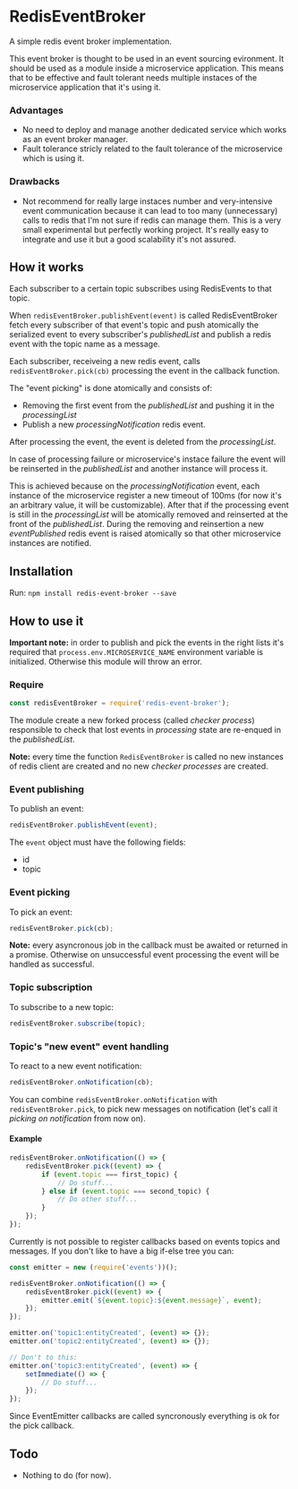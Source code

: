 # RedisEventBroker
A simple redis event broker implementation.

This event broker is thought to be used in an event sourcing evironment. It should be used as a module inside a microservice application.
This means that to be effective and fault tolerant needs multiple instaces of the microservice application that it's using it.

### Advantages
- No need to deploy and manage another dedicated service which works as an event broker manager.
- Fault tolerance stricly related to the fault tolerance of the microservice which is using it.

### Drawbacks
- Not recommend for really large instaces number and very-intensive event communication 
because it can lead to too many (unnecessary) calls to redis that I'm not sure if redis can manage them.
This is a very small experimental but perfectly working project. 
It's really easy to integrate and use it but a good scalability it's not assured.

## How it works
Each subscriber to a certain topic subscribes using RedisEvents to that topic.

When `redisEventBroker.publishEvent(event)` is called RedisEventBroker fetch every subscriber of that event's topic and push atomically the serialized event to every subscriber's *publishedList* and publish a redis event with the topic name as a message.

Each subscriber, receiveing a new redis event, calls `redisEventBroker.pick(cb)` processing the event in the callback function.

The "event picking" is done atomically and consists of:
- Removing the first event from the *publishedList* and pushing it in the *processingList*
- Publish a new *processingNotification* redis event.

After processing the event, the event is deleted from the *processingList*.

In case of processing failure or microservice's instace failure the event will be reinserted in the *publishedList* and another instance will process it.

This is achieved because on the *processingNotification* event, each instance of the microservice register a new timeout of 100ms (for now it's an arbitrary value, it will be customizable). After that if the processing event is still in the *processingList* will be atomically removed and reinserted at the front of the *publishedList*. During the removing and reinsertion a new *eventPublished* redis event is raised atomically so that other microservice instances are notified.

## Installation
Run: `npm install redis-event-broker --save`

## How to use it

**Important note:** in order to publish and pick the events in the right lists it's required that `process.env.MICROSERVICE_NAME` environment variable is initialized. Otherwise this module will throw an error.

### Require
```js
const redisEventBroker = require('redis-event-broker');
```
The module create a new forked process (called *checker process*) responsible to check that lost events in *processing* state are re-enqued in the *publishedList*.

**Note:** every time the function `RedisEventBroker` is called no new instances of redis client are created and no new *checker processes* are created.

### Event publishing
To publish an event:
```js
redisEventBroker.publishEvent(event);
```
The `event` object must have the following fields:
- id
- topic

### Event picking
To pick an event:
```js
redisEventBroker.pick(cb);
```

**Note:** every asyncronous job in the callback must be awaited or returned in a promise. Otherwise on unsuccessful event processing the event will be handled as successful.

### Topic subscription
To subscribe to a new topic:
```js
redisEventBroker.subscribe(topic);
```

### Topic's "new event" event handling
To react to a new event notification:
```js
redisEventBroker.onNotification(cb);
```

You can combine `redisEventBroker.onNotification` with `redisEventBroker.pick`, to pick new messages on notification (let's call it *picking on notification* from now on).

#### Example
```js
redisEventBroker.onNotification(() => {
    redisEventBroker.pick((event) => {
        if (event.topic === first_topic) {
            // Do stuff...
        } else if (event.topic === second_topic) {
            // Do other stuff...
        }
    });
});
```

Currently is not possible to register callbacks based on events topics and messages. If you don't like to have a big if-else tree you can:

```js
const emitter = new (require('events'))();

redisEventBroker.onNotification(() => {
    redisEventBroker.pick((event) => {
        emitter.emit(`${event.topic}:${event.message}`, event);
    });
});

emitter.on('topic1:entityCreated', (event) => {});
emitter.on('topic2:entityCreated', (event) => {});

// Don't to this:
emitter.on('topic3:entityCreated', (event) => {
    setImmediate(() => {
        // Do stuff...
    });
});
```
Since EventEmitter callbacks are called syncronously everything is ok for the pick callback.

## Todo
- Nothing to do (for now).
